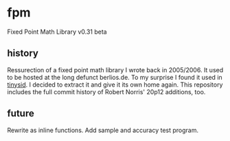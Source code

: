 # fpm

Fixed Point Math Library v0.31 beta

## history

Ressurection of a fixed point math library I wrote back in 2005/2006.
It used to be hosted at the long defunct berlios.de.
To my surprise I found it used in [tinysid](https://github.com/robn/tinysid/).
I decided to extract it and give it its own home again.
This repository includes the full commit history of Robert Norris' 20p12 additions, too.

## future

Rewrite as inline functions. Add sample and accuracy test program.
